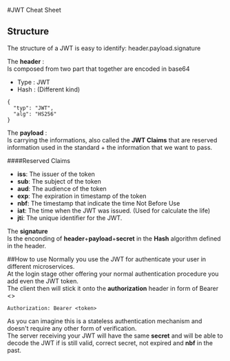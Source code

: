 #JWT Cheat Sheet

## Structure
The structure of a JWT is easy to identify: 
header.payload.signature

The **header** :  
Is composed from two part that together are encoded in base64
* Type : JWT
* Hash : (Different kind)  
```
{
  "typ": "JWT",
  "alg": "HS256"
}
```
The **payload** :   
Is carrying the informations, also called the **JWT Claims** that are reserved information used in the standard + the information that we want to pass.

####Reserved Claims
* **iss**: The issuer of the token
* **sub**: The subject of the token
* **aud**: The audience of the token
* **exp**: The expiration in timestamp of the token
* **nbf**: The timestamp that indicate the time Not Before Use
* **iat**: The time when the JWT was issued. (Used for calculate the life)
* **jti**: The unique identifier for the JWT.

The **signature**   
Is the enconding of **header**+**payload**+**secret** in the **Hash** algorithm defined in the header.


##How to use
Normally you use the JWT for authenticate your user in different microservices.   
At the login stage other offering your normal authentication procedure you add even the JWT token.  
The client then will stick it onto the **authorization** header in form of Bearer <<token>>
```
Authorization: Bearer <token>
```
As you can imagine this is a stateless authentication mechanism and doesn't require any other form of verification.  
The server receiving your JWT will have the same **secret** and will be able to decode the JWT if is still valid, correct secret, not expired and **nbf** in the past.  


